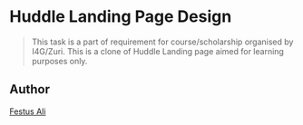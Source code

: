 # Huddle Landing Page Design

> This task is a part of requirement for course/scholarship organised by I4G/Zuri.
> This is a clone of Huddle Landing page aimed for learning purposes only.

## Author

[Festus Ali](https://github.com/Festusali)
